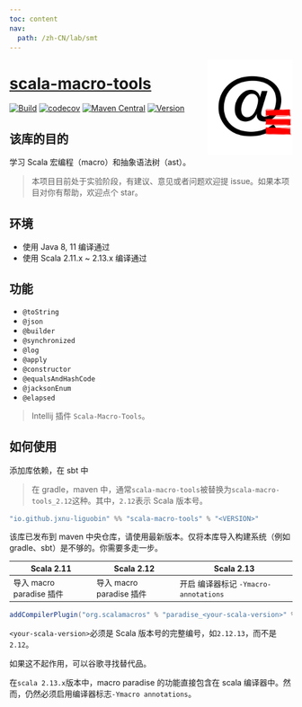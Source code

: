 ```yaml
---
toc: content
nav:
  path: /zh-CN/lab/smt
---
```


<img align="right" width="30%" height="30%" src="/images/smt.png" alt="https://dreamylost.cn"/>

# [scala-macro-tools](https://github.com/jxnu-liguobin/scala-macro-tools)

[![Build](https://github.com/jxnu-liguobin/scala-macro-tools/actions/workflows/ScalaCI.yml/badge.svg)](https://github.com/jxnu-liguobin/scala-macro-tools/actions/workflows/ScalaCI.yml)
[![codecov](https://codecov.io/gh/jxnu-liguobin/scala-macro-tools/branch/master/graph/badge.svg?token=IA596YRTOT)](https://codecov.io/gh/jxnu-liguobin/scala-macro-tools)
[![Maven Central](https://img.shields.io/maven-central/v/io.github.jxnu-liguobin/scala-macro-tools_2.13.svg?label=Maven%20Central)](https://search.maven.org/search?q=g:%22io.github.jxnu-liguobin%22%20AND%20a:%22scala-macro-tools_2.13%22)
[![Version](https://img.shields.io/jetbrains/plugin/v/17202-scala-macro-tools)](https://plugins.jetbrains.com/plugin/17202-scala-macro-tools)

## 该库的目的

学习 Scala 宏编程（macro）和抽象语法树（ast）。

> 本项目目前处于实验阶段，有建议、意见或者问题欢迎提 issue。如果本项目对你有帮助，欢迎点个 star。

## 环境

- 使用 Java 8, 11 编译通过
- 使用 Scala 2.11.x ~ 2.13.x 编译通过

## 功能

- `@toString`
- `@json`
- `@builder`
- `@synchronized`
- `@log`
- `@apply`
- `@constructor`
- `@equalsAndHashCode`
- `@jacksonEnum`
- `@elapsed`

> Intellij 插件 `Scala-Macro-Tools`。

## 如何使用

添加库依赖，在 sbt 中

> 在 gradle，maven 中，通常`scala-macro-tools`被替换为`scala-macro-tools_2.12`这种。其中，`2.12`表示 Scala 版本号。

```scala
"io.github.jxnu-liguobin" %% "scala-macro-tools" % "<VERSION>"
```

该库已发布到 maven 中央仓库，请使用最新版本。仅将本库导入构建系统（例如 gradle、sbt）是不够的。你需要多走一步。

| Scala 2.11               | Scala 2.12               | Scala 2.13                            |
| ------------------------ | ------------------------ | ------------------------------------- |
| 导入 macro paradise 插件 | 导入 macro paradise 插件 | 开启 编译器标记 `-Ymacro-annotations` |

```scala
addCompilerPlugin("org.scalamacros" % "paradise_<your-scala-version>" % "<plugin-version>")
```

`<your-scala-version>`必须是 Scala 版本号的完整编号，如`2.12.13`，而不是`2.12`。

如果这不起作用，可以谷歌寻找替代品。

在`scala 2.13.x`版本中，macro paradise 的功能直接包含在 scala 编译器中。然而，仍然必须启用编译器标志`-Ymacro annotations`。
